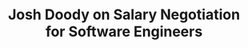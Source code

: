 ---
podcast: Software Engineering Radio
title: Josh Doody on Salary Negotiation for Software Engineers
host: Brijesh Ammanath
podcast_url: https://www.se-radio.net/2023/09/se-radio-580-josh-doody-on-mastering-business-communication-for-software-engineers/
thumbnail: se-radio-logo.png
publication_date: 09-06-2023
---